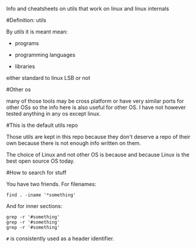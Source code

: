 Info and cheatsheets on utils that work on linux and linux internals

#Definition: utils

By *utils* it is meant mean:

- programs

- programming languages

- libraries

either standard to linux LSB or not

#Other os

many of those tools may be cross platform or have very similar ports for
other OSs so the info here is also useful for other OS.
I have not however tested anything in any os except linux.

#This is the default utils repo

Those utils are kept in this repo because they don't deserve a repo of
their own because there is not enough info written on them.

The choice of Linux and not other OS is because and because Linux is the
best open source OS today.

#How to search for stuff

You have two friends. For filenames:

    find . -iname '*something'

And for inner sections:

    grep -r '#something'
    grep -r '#something'
    grep -r '#something'

`#` is consistently used as a header identifier.
